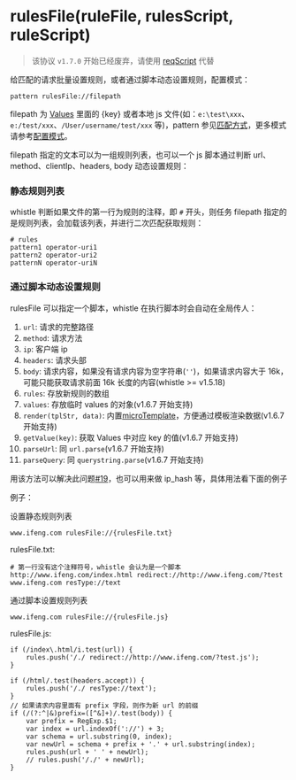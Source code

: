 # rulesFile(ruleFile, rulesScript, ruleScript)

> 该协议 `v1.7.0` 开始已经废弃，请使用 [reqScript](rules/reqScript.md) 代替

给匹配的请求批量设置规则，或者通过脚本动态设置规则，配置模式：

	pattern rulesFile://filepath

filepath 为 [Values](http://local.whistlejs.com/#values) 里面的 {key} 或者本地 js 文件(如：`e:\test\xxx`、`e:/test/xxx`、`/User/username/test/xxx` 等)，pattern 参见[匹配方式](pattern.md)，更多模式请参考[配置模式](mode.md)。

filepath 指定的文本可以为一组规则列表，也可以一个 js 脚本通过判断 url、method、clientIp、headers, body 动态设置规则：

### 静态规则列表
whistle 判断如果文件的第一行为规则的注释，即 `#` 开头，则任务 filepath 指定的是规则列表，会加载该列表，并进行二次匹配获取规则：

	# rules
	pattern1 operator-uri1
	pattern2 operator-uri2
	patternN operator-uriN

### 通过脚本动态设置规则
rulesFile 可以指定一个脚本，whistle 在执行脚本时会自动在全局传人：

1. `url`: 请求的完整路径
2. `method`: 请求方法
3. `ip`: 客户端 ip
4. `headers`: 请求头部
5. `body`: 请求内容，如果没有请求内容为空字符串(`''`)，如果请求内容大于 16k，可能只能获取请求前面 16k 长度的内容(whistle >= v1.5.18)
6. `rules`: 存放新规则的数组
7. `values`: 存放临时 values 的对象(v1.6.7 开始支持)
8. `render(tplStr, data)`: 内置[microTemplate](https://johnresig.com/blog/javascript-micro-templating/)，方便通过模板渲染数据(v1.6.7 开始支持)
9. `getValue(key)`: 获取 Values 中对应 key 的值(v1.6.7 开始支持)
10. `parseUrl`: 同 `url.parse`(v1.6.7 开始支持)
11. `parseQuery`: 同 `querystring.parse`(v1.6.7 开始支持)


用该方法可以解决此问题[#19](https://github.com/avwo/whistle/issues/19)，也可以用来做 ip_hash 等，具体用法看下面的例子


例子：

设置静态规则列表

	www.ifeng.com rulesFile://{rulesFile.txt}

rulesFile.txt:

	# 第一行没有这个注释符号，whistle 会认为是一个脚本
	http://www.ifeng.com/index.html redirect://http://www.ifeng.com/?test
	www.ifeng.com resType://text

通过脚本设置规则列表

	www.ifeng.com rulesFile://{rulesFile.js}

rulesFile.js:

	if (/index\.html/i.test(url)) {
		rules.push('/./ redirect://http://www.ifeng.com/?test.js');
	}

	if (/html/.test(headers.accept)) {
		rules.push('/./ resType://text');
	}
	// 如果请求内容里面有 prefix 字段，则作为新 url 的前缀
	if (/(?:^|&)prefix=([^&]+)/.test(body)) {
		var prefix = RegExp.$1;
		var index = url.indexOf('://') + 3;
		var schema = url.substring(0, index);
		var newUrl = schema + prefix + '.' + url.substring(index);
		rules.push(url + ' ' + newUrl);
		// rules.push('/./' + newUrl);
	}
